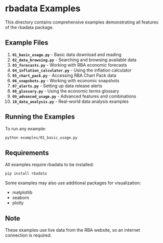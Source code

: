 # rbadata Examples

This directory contains comprehensive examples demonstrating all features of the rbadata package.

## Example Files

1. **`01_basic_usage.py`** - Basic data download and reading
2. **`02_data_browsing.py`** - Searching and browsing available data
3. **`03_forecasts.py`** - Working with RBA economic forecasts
4. **`04_inflation_calculator.py`** - Using the inflation calculator
5. **`05_chart_pack.py`** - Accessing RBA Chart Pack data
6. **`06_snapshots.py`** - Working with economic snapshots
7. **`07_alerts.py`** - Setting up data release alerts
8. **`08_glossary.py`** - Using the economic terms glossary
9. **`09_advanced_usage.py`** - Advanced features and combinations
10. **`10_data_analysis.py`** - Real-world data analysis examples

## Running the Examples

To run any example:

```bash
python examples/01_basic_usage.py
```

## Requirements

All examples require rbadata to be installed:

```bash
pip install rbadata
```

Some examples may also use additional packages for visualization:
- matplotlib
- seaborn
- plotly

## Note

These examples use live data from the RBA website, so an internet connection is required.